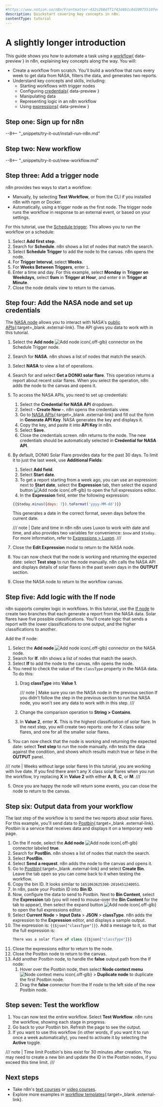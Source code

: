 ```yaml
---
#https://www.notion.so/n8n/Frontmatter-432c2b8dff1f43d4b1c8d20075510fe4
description: Quickstart covering key concepts in n8n.
contentType: tutorial
---
```


# A slightly longer introduction

This guide shows you how to automate a task using a [workflow](/glossary/#workflow-n8n){ data-preview } in n8n, explaining key concepts along the way. You will:

* Create a workflow from scratch. You'll build a workflow that runs every week to get data from NASA, filters the data, and generates two reports.
* Understand key concepts and skills, including:
    * Starting workflows with trigger nodes
    * Configuring [credentials](/glossary/#credential-n8n){ data-preview }
    * Manipulating data
    * Representing logic in an n8n workflow
    * Using [expressions](/glossary/#expression-n8n){ data-preview }


## Step one: Sign up for n8n

--8<-- "_snippets/try-it-out/install-run-n8n.md"

## Step two: New workflow

--8<-- "_snippets/try-it-out/new-workflow.md"


## Step three: Add a trigger node

n8n provides two ways to start a workflow:

* Manually, by selecting **Test Workflow**, or from the CLI if you installed n8n with npm or Docker.
* Automatically, using a trigger node as the first node. The trigger node runs the workflow in response to an external event, or based on your settings.

For this tutorial, use the [Schedule trigger](/integrations/builtin/core-nodes/n8n-nodes-base.scheduletrigger/index.md). This allows you to run the workflow on a schedule:

1. Select **Add first step**.
2. Search for **Schedule**. n8n shows a list of nodes that match the search.
3. Select **Schedule Trigger** to add the node to the canvas. n8n opens the node.
4. For **Trigger Interval**, select **Weeks**.
5. For **Weeks Between Triggers**, enter `1`.
6. Enter a time and day. For this example, select **Monday** in **Trigger on Weekdays**, select **9am** in **Trigger at Hour**, and enter `0` in **Trigger at Minute**.
7. Close the node details view to return to the canvas.


## Step four: Add the NASA node and set up credentials

The [NASA node](/integrations/builtin/app-nodes/n8n-nodes-base.nasa.md) allows you to interact with NASA's [public APIs](https://api.nasa.gov/){:target=_blank .external-link}. The API gives you data to work with in this tutorial.

1. Select the **Add node** <span class="inline-image">![Add node icon](/_images/try-it-out/add-node-small.png){.off-glb}</span> connector on the Schedule Trigger node.
2. Search for **NASA**. n8n shows a list of nodes that match the search.
3. Select **NASA** to view a list of operations.
4. Search for and select **Get a DONKI solar flare**. This operation returns a report about recent solar flares. When you select the operation, n8n adds the node to the canvas and opens it.
5. To access the NASA APIs, you need to set up credentials:
    1. Select the  **Credential for NASA API** dropdown.
    2. Select **- Create New -**. n8n opens the credentials view.
    3. Go to [NASA APIs](https://api.nasa.gov/){:target=_blank .external-link} and fill out the form in **Generate API Key**. NASA generates the key and displays it.
    4. Copy the key, and paste it into **API Key** in n8n.
    5. Select **Save**.
    6. Close the credentials screen. n8n returns to the node. The new credentials should be automatically selected in **Credential for NASA API**.
6. By default, DONKI Solar Flare provides data for the past 30 days. To limit it to just the last week, use **Additional Fields**:
    1. Select **Add field**.
    2. Select **Start date**.
    3. To get a report starting from a week ago, you can use an expression: next to **Start date**, select the **Expression** tab, then select the expand button <span class="inline-image">![Add node icon](/_images/common-icons/open-expression-editor.png){.off-glb}</span> to open the full expressions editor.
    4. In the **Expression** field, enter the following expression:
    ```js
    {{$today.minus({days: 7}).toFormat('yyyy-MM-dd')}}
    ```
    This generates a date in the correct format, seven days before the current date.

    /// note | Date and time in n8n
    n8n uses Luxon to work with date and time, and also provides two variables for convenience: `$now` and `$today`. For more information, refer to [Expressions > Luxon](/code/cookbook/luxon.md). 
    ///

7. Close the **Edit Expression** modal to return to the NASA node.
8. You can now check that the node is working and returning the expected date: select **Test step** to run the node manually. n8n calls the NASA API and displays details of solar flares in the past seven days in the **OUTPUT** section.
9. Close the NASA node to return to the workflow canvas.

## Step five: Add logic with the If node

n8n supports complex logic in workflows. In this tutorial, use the [If node](/integrations/builtin/core-nodes/n8n-nodes-base.if.md) to create two branches that each generate a report from the NASA data. Solar flares have five possible classifications. You'll create logic that sends a report with the lower classifications to one output, and the higher classifications to another. 

Add the If node:

1. Select the **Add node** <span class="inline-image">![Add node icon](/_images/try-it-out/add-node-small.png){.off-glb}</span> connector on the NASA node.
1. Search for **If**. n8n shows a list of nodes that match the search.
1. Select **If** to add the node to the canvas. n8n opens the node.
1. You need to check the value of the `classType` property in the NASA data. To do this:
	1. Drag **classType** into **Value 1**.

		/// note | Make sure you ran the NASA node in the previous section
		If you didn't follow the step in the previous section to run the NASA node, you won't see any data to work with in this step.
		///

    2. Change the comparison operation to **String > Contains**.
    3. In **Value 2**, enter **X**. This is the highest classification of solar flare. In the next step, you will create two reports: one for X class solar flares, and one for all the smaller solar flares.
1. You can now check that the node is working and returning the expected date: select **Test step** to run the node manually. n8n tests the data against the condition, and shows which results match true or false in the **OUTPUT** panel.

/// note | Weeks without large solar flares
In this tutorial, you are working with live date. If you find there aren't any X class solar flares when you run the workflow, try replacing **X** in **Value 2** with either **A**, **B**, **C**, or **M**. 
///

5. Once you are happy the node will return some events, you can close the node to return to the canvas.

## Step six: Output data from your workflow

The last step of the workflow is to send the two reports about solar flares. For this example, you'll send data to [Postbin](https://www.toptal.com/developers/postbin/){:target=_blank .external-link}. Postbin is a service that receives data and displays it on a temporary web page. 

1. On the If node, select the **Add node** <span class="inline-image">![Add node icon](/_images/try-it-out/add-node.png){.off-glb}</span> connector labeled **true**.
1. Search for **PostBin**. n8n shows a list of nodes that match the search.
1. Select **PostBin**.
1. Select **Send a request**. n8n adds the node to the canvas and opens it.
1. Go to [Postbin](https://www.toptal.com/developers/postbin/){:target=_blank .external-link} and select **Create Bin**. Leave the tab open so you can come back to it when testing the workflow.
1. Copy the bin ID. It looks similar to `1651063625300-2016451240051`.
1. In n8n, paste your Postbin ID into **Bin ID**.
1. Now, configure the data to send to Postbin. Next to **Bin Content**, select the **Expression** tab (you will need to mouse-over the **Bin Content** for the tab to appear), then select the expand button <span class="inline-image">![Add node icon](/_images/common-icons/open-expression-editor.png){.off-glb}</span> to open the full expressions editor.
1. Select **Current Node** > **Input Data** > **JSON** > **classType**. n8n adds the expression to the **Expression** editor, and displays a sample output.
1. The expression is: `{{$json["classType"]}}`. Add a message to it, so that the full expression is:
    ```js
    There was a solar flare of class {{$json["classType"]}}
    ```
1. Close the expressions editor to return to the node.
1. Close the Postbin node to return to the canvas.
1. Add another Postbin node, to handle the **false** output path from the If node:
    1. Hover over the Postbin node, then select **Node context menu** <span class="inline-image">![Node context menu icon](/_images/common-icons/node-context-menu.png){.off-glb}</span> > **Duplicate node** to duplicate the first Postbin node.
    2. Drag the **false** connector from the If node to the left side of the new Postbin node.

## Step seven: Test the workflow

1. You can now test the entire workflow. Select **Test Workflow**. n8n runs the workflow, showing each stage in progress.
2. Go back to your Postbin bin. Refresh the page to see the output.
3. If you want to use this workflow (in other words, if you want it to run once a week automatically), you need to activate it by selecting the **Active** toggle.

/// note | Time limit
Postbin's bins exist for 30 minutes after creation. You may need to create a new bin and update the ID in the Postbin nodes, if you exceed this time limit.
///

## Next steps

* Take n8n's [text courses](/courses/index.md) or [video courses](/video-courses.md).
* Explore more examples in [workflow templates](https://n8n.io/workflows/){:target=_blank .external-link}.
